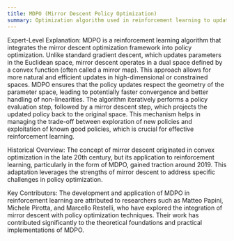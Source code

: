```yaml
---
title: MDPO (Mirror Descent Policy Optimization)
summary: Optimization algorithm used in reinforcement learning to update policies by leveraging the mirror descent technique, which balances exploration and exploitation more effectively than traditional gradient descent methods.
---
```

Expert-Level Explanation: MDPO is a reinforcement learning algorithm that integrates the mirror descent optimization framework into policy optimization. Unlike standard gradient descent, which updates parameters in the Euclidean space, mirror descent operates in a dual space defined by a convex function (often called a mirror map). This approach allows for more natural and efficient updates in high-dimensional or constrained spaces. MDPO ensures that the policy updates respect the geometry of the parameter space, leading to potentially faster convergence and better handling of non-linearities. The algorithm iteratively performs a policy evaluation step, followed by a mirror descent step, which projects the updated policy back to the original space. This mechanism helps in managing the trade-off between exploration of new policies and exploitation of known good policies, which is crucial for effective reinforcement learning.

Historical Overview: The concept of mirror descent originated in convex optimization in the late 20th century, but its application to reinforcement learning, particularly in the form of MDPO, gained traction around 2019. This adaptation leverages the strengths of mirror descent to address specific challenges in policy optimization.

Key Contributors: The development and application of MDPO in reinforcement learning are attributed to researchers such as Matteo Papini, Michele Pirotta, and Marcello Restelli, who have explored the integration of mirror descent with policy optimization techniques. Their work has contributed significantly to the theoretical foundations and practical implementations of MDPO.